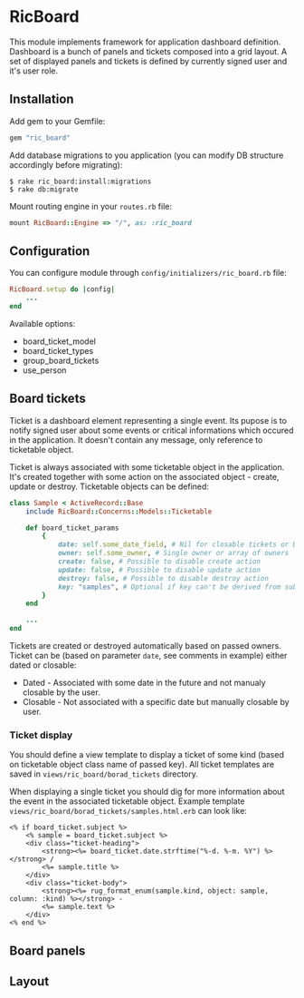 # RicBoard

This module implements framework for application dashboard definition. Dashboard is a bunch of panels and tickets composed into a grid layout. A set of displayed panels and tickets is defined by currently signed user and it's user role.

## Installation

Add gem to your Gemfile:

```ruby
gem "ric_board"
```

Add database migrations to you application (you can modify DB structure accordingly before migrating):

    $ rake ric_board:install:migrations
    $ rake db:migrate

Mount routing engine in your `routes.rb` file:

```ruby
mount RicBoard::Engine => "/", as: :ric_board
```

## Configuration

You can configure module through `config/initializers/ric_board.rb` file:

```ruby
RicBoard.setup do |config|
    ...
end
```

Available options:

- board_ticket_model
- board_ticket_types
- group_board_tickets
- use_person

## Board tickets

Ticket is a dashboard element representing a single event. Its pupose is to notify signed user about some events or critical informations which occured in the application. It doesn't contain any message, only reference to ticketable object.

Ticket is always associated with some ticketable object in the application. It's created together with some action on the associated object - create, update or destroy. Ticketable objects can be defined:

```ruby
class Sample < ActiveRecord::Base
    include RicBoard::Concerns::Models::Ticketable

    def board_ticket_params
        {
            date: self.some_date_field, # Nil for closable tickets or Date object
            owner: self.some_owner, # Single owner or array of owners
            create: false, # Possible to disable create action
            update: false, # Possible to disable update action
            destroy: false, # Possible to disable destroy action
            key: "samples", # Optional if key can't be derived from subject class name
        }
    end

    ...
end
```

Tickets are created or destroyed automatically based on passed owners. Ticket can be (based on parameter `date`, see comments in example) either dated or closable:

- Dated - Associated with some date in the future and not manualy closable by the user.
- Closable - Not associated with a specific date but manually closable by user.

### Ticket display

You should define a view template to display a ticket of some kind (based on ticketable object class name of passed key). All ticket templates are saved in `views/ric_board/borad_tickets` directory.

When displaying a single ticket you should dig for more information about the event in the associated ticketable object. Example template `views/ric_board/borad_tickets/samples.html.erb` can look like:

```erb
<% if board_ticket.subject %>
    <% sample = board_ticket.subject %>
    <div class="ticket-heading">
        <strong><%= board_ticket.date.strftime("%-d. %-m. %Y") %></strong> /
        <%= sample.title %>
    </div>
    <div class="ticket-body">
        <strong><%= rug_format_enum(sample.kind, object: sample, column: :kind) %></strong> - 
        <%= sample.text %>
    </div>
<% end %>
```

## Board panels


## Layout



